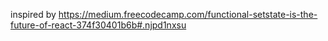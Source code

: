inspired by https://medium.freecodecamp.com/functional-setstate-is-the-future-of-react-374f30401b6b#.njpd1nxsu